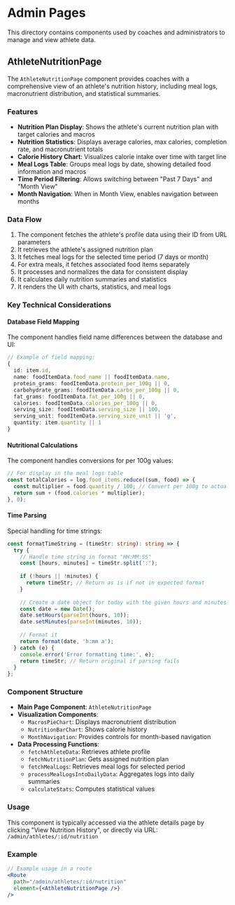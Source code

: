 # Admin Pages

This directory contains components used by coaches and administrators to manage and view athlete data.

## AthleteNutritionPage

The `AthleteNutritionPage` component provides coaches with a comprehensive view of an athlete's nutrition history, including meal logs, macronutrient distribution, and statistical summaries.

### Features

- **Nutrition Plan Display**: Shows the athlete's current nutrition plan with target calories and macros
- **Nutrition Statistics**: Displays average calories, max calories, completion rate, and macronutrient totals
- **Calorie History Chart**: Visualizes calorie intake over time with target line
- **Meal Logs Table**: Groups meal logs by date, showing detailed food information and macros
- **Time Period Filtering**: Allows switching between "Past 7 Days" and "Month View"
- **Month Navigation**: When in Month View, enables navigation between months

### Data Flow

1. The component fetches the athlete's profile data using their ID from URL parameters
2. It retrieves the athlete's assigned nutrition plan
3. It fetches meal logs for the selected time period (7 days or month)
4. For extra meals, it fetches associated food items separately
5. It processes and normalizes the data for consistent display
6. It calculates daily nutrition summaries and statistics
7. It renders the UI with charts, statistics, and meal logs

### Key Technical Considerations

#### Database Field Mapping

The component handles field name differences between the database and UI:

```typescript
// Example of field mapping:
{
  id: item.id,
  name: foodItemData.food_name || foodItemData.name,
  protein_grams: foodItemData.protein_per_100g || 0,
  carbohydrate_grams: foodItemData.carbs_per_100g || 0,
  fat_grams: foodItemData.fat_per_100g || 0,
  calories: foodItemData.calories_per_100g || 0,
  serving_size: foodItemData.serving_size || 100,
  serving_unit: foodItemData.serving_size_unit || 'g',
  quantity: item.quantity || 1
}
```

#### Nutritional Calculations

The component handles conversions for per 100g values:

```typescript
// For display in the meal logs table
const totalCalories = log.food_items.reduce((sum, food) => {
  const multiplier = food.quantity / 100; // Convert per 100g to actual amount
  return sum + (food.calories * multiplier);
}, 0);
```

#### Time Parsing

Special handling for time strings:

```typescript
const formatTimeString = (timeStr: string): string => {
  try {
    // Handle time string in format "HH:MM:SS"
    const [hours, minutes] = timeStr.split(':');
    
    if (!hours || !minutes) {
      return timeStr; // Return as is if not in expected format
    }
    
    // Create a date object for today with the given hours and minutes
    const date = new Date();
    date.setHours(parseInt(hours, 10));
    date.setMinutes(parseInt(minutes, 10));
    
    // Format it
    return format(date, 'h:mm a');
  } catch (e) {
    console.error('Error formatting time:', e);
    return timeStr; // Return original if parsing fails
  }
};
```

### Component Structure

- **Main Page Component**: `AthleteNutritionPage`
- **Visualization Components**:
  - `MacrosPieChart`: Displays macronutrient distribution
  - `NutritionBarChart`: Shows calorie history
  - `MonthNavigation`: Provides controls for month-based navigation
- **Data Processing Functions**:
  - `fetchAthleteData`: Retrieves athlete profile
  - `fetchNutritionPlan`: Gets assigned nutrition plan
  - `fetchMealLogs`: Retrieves meal logs for selected period
  - `processMealLogsIntoDailyData`: Aggregates logs into daily summaries
  - `calculateStats`: Computes statistical values

### Usage

This component is typically accessed via the athlete details page by clicking "View Nutrition History", or directly via URL: `/admin/athletes/:id/nutrition`

### Example

```jsx
// Example usage in a route
<Route 
  path="/admin/athletes/:id/nutrition" 
  element={<AthleteNutritionPage />} 
/>
``` 